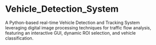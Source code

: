 # Vehicle_Detection_System
A Python-based real-time Vehicle Detection and Tracking System leveraging digital image processing techniques for traffic flow analysis, featuring an interactive GUI, dynamic ROI selection, and vehicle classification.
